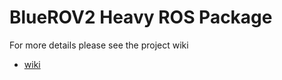 # BlueROV2 Heavy ROS Package 
For more details please see the project wiki
- [wiki](https://github.com/jake3991/Argonaut/wiki)
